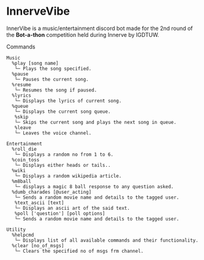# InnerveVibe


InnerVibe is a music/entertainment discord bot made for the 2nd round of the **Bot-a-thon** competition held during Innerve by IGDTUW.

Commands
```
Music
  %play [song name]
   └─ Plays the song specified.
  %pause
   └─ Pauses the current song.
  %resume
   └─ Resumes the song if paused.
  %lyrics
   └─ Displays the lyrics of current song.
  %queue
   └─ Displays the current song queue.
   %skip
   └─ Skips the current song and plays the next song in queue.
   %leave
   └─ Leaves the voice channel.
```

```
Entertainment
  %roll_die
   └─ Displays a random no from 1 to 6.
  %coin_toss
   └─ Displays either heads or tails..
  %wiki
   └─ Displays a random wikipedia article.
  %m8ball
   └─ displays a magic 8 ball response to any question asked.
  %dumb_charades [@user_acting]
   └─ Sends a random movie name and details to the tagged user.
   %text_ascii [text]
   └─ Displays an ascii art of the said text.
   %poll ['question'] [poll options]
   └─ Sends a random movie name and details to the tagged user.
```

```
Utility
  %helpcmd
   └─ Displays list of all available commands and their functionality.
  %clear [no_of_msgs]
   └─ Clears the specified no of msgs frm channel.
```

